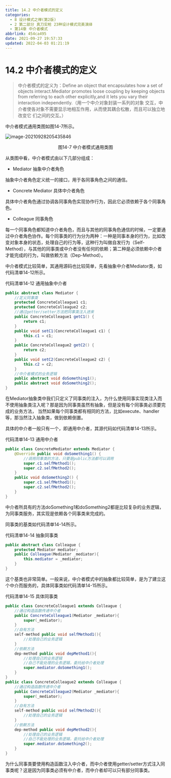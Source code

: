 ```yaml
---
title: 14.2 中介者模式的定义
categories: 
  - 8 设计模式之禅(第2版)
  - 2 第二部分 真刀实枪 23种设计模式完美演绎
  - 第14章 中介者模式
abbrlink: 454ca495
date: 2021-09-27 19:57:33
updated: 2022-04-03 01:21:19
---
```

# 14.2 中介者模式的定义
> 中介者模式的定义为：Define an object that encapsulates how a set of objects interact.Mediator promotes loose coupling by keeping objects from referring to each other explicitly,and it lets you vary their interaction independently.（用一个中介对象封装一系列的对象 交互，中介者使各对象不需要显示地相互作用，从而使其耦合松散，而且可以独立地改变它 们之间的交互。）

中介者模式通用类图如图14-7所示。

![image-20210928205435846](https://gitee.com/XiaoLan223/images/raw/master/Blog/Sum/20210928205435.png)

<center>图14-7 中介者模式通用类图</center>

从类图中看，中介者模式由以下几部分组成：
- Mediator 抽象中介者角色

抽象中介者角色定义统一的接口，用于各同事角色之间的通信。
- Concrete Mediator 具体中介者角色

具体中介者角色通过协调各同事角色实现协作行为，因此它必须依赖于各个同事角色。
- Colleague 同事角色

每一个同事角色都知道中介者角色，而且与其他的同事角色通信的时候，一定要通过中介者角色协作。每个同事类的行为分为两种：一种是同事本身的行为，比如改变对象本身的状态，处理自己的行为等，这种行为叫做自发行为（Self-Method），与其他的同事类或中介者没有任何的依赖；第二种是必须依赖中介者才能完成的行为，叫做依赖方法（Dep-Method）。

中介者模式比较简单，其通用源码也比较简单，先看抽象中介者Mediator类，如代码清单14-12所示。

代码清单14-12 通用抽象中介者
```java
public abstract class Mediator {
    //定义同事类
    protected ConcreteColleague1 c1;
    protected ConcreteColleague2 c2;
    //通过getter/setter方法把同事类注入进来
    public ConcreteColleague1 getC1() {
        return c1;
    }
    public void setC1(ConcreteColleague1 c1) {
        this.c1 = c1;
    }
    public ConcreteColleague2 getC2() {
        return c2;
    }
    public void setC2(ConcreteColleague2 c2) {
        this.c2 = c2;
    }
    //中介者模式的业务逻辑
    public abstract void doSomething1();
    public abstract void doSomething2();
}
```
在Mediator抽象类中我们只定义了同事类的注入，为什么使用同事实现类注入而不使用抽象类注入呢？那是因为同事类虽然有抽象，但是没有每个同事类必须要完成的业务方法， 当然如果每个同事类都有相同的方法，比如execute、handler等，那当然注入抽象类，做到依赖倒置。

具体的中介者一般只有一个，即通用中介者，其源代码如代码清单14-13所示。

代码清单14-13 通用中介者
```java
public class ConcreteMediator extends Mediator {
    @Override public void doSomething1() {
        //调用同事类的方法，只要是public方法都可以调用
        super.c1.selfMethod1();
        super.c2.selfMethod2();
    }
    public void doSomething2() {
        super.c1.selfMethod1();
        super.c2.selfMethod2();
    }
}
```
中介者所具有的方法doSomething1和doSomething2都是比较复杂的业务逻辑，为同事类服务，其实现是依赖各个同事类来完成的。

同事类的基类如代码清单14-14所示。

代码清单14-14 抽象同事类
```java
public abstract class Colleague {
    protected Mediator mediator;
    public Colleague(Mediator _mediator){
        this.mediator = _mediator;
    }
}
```
这个基类也非常简单。一般来说，中介者模式中的抽象都比较简单，是为了建立这个中介而服务的，具体同事类如代码清单14-15所示。

代码清单14-15 具体同事类
```java
public class ConcreteColleague1 extends Colleague {
    //通过构造函数传递中介者
    public ConcreteColleague1(Mediator _mediator){
        super(_mediator);
    }
    //自有方法
    self-method public void selfMethod1(){
        //处理自己的业务逻辑
    }
    //依赖方法
    dep-method public void depMethod1(){
        //处理自己的业务逻辑
        //自己不能处理的业务逻辑，委托给中介者处理
        super.mediator.doSomething1();
    }
}
public class ConcreteColleague2 extends Colleague {
    //通过构造函数传递中介者
    public ConcreteColleague2(Mediator _mediator){
        super(_mediator);
    }
    //自有方法
    self-method public void selfMethod2(){
        //处理自己的业务逻辑
    }
    //依赖方法
    dep-method public void depMethod2(){
        //处理自己的业务逻辑
        //自己不能处理的业务逻辑，委托给中介者处理
        super.mediator.doSomething2();
    }
}
```
为什么同事类要使用构造函数注入中介者，而中介者使用getter/setter方式注入同事类呢？这是因为同事类必须有中介者，而中介者却可以只有部分同事类。
